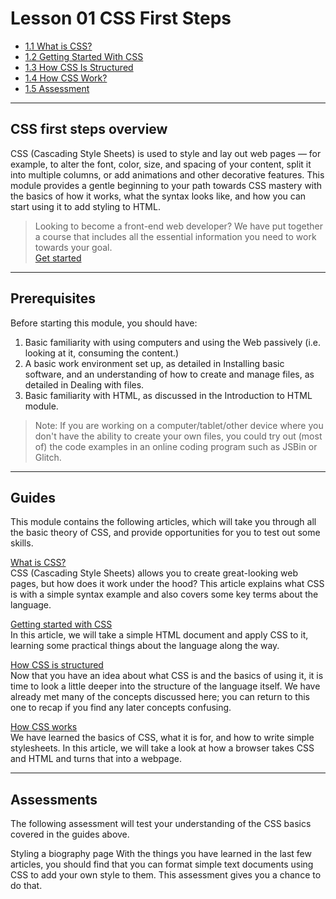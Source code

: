 
# Lesson 01 CSS First Steps

* [1.1 What is CSS?]()
* [1.2 Getting Started With CSS]()
* [1.3 How CSS Is Structured]()
* [1.4 How CSS Work?]()
* [1.5 Assessment]()

---

## CSS first steps overview

CSS (Cascading Style Sheets) is used to style and lay out web pages — for example, to alter the font, color, size, and spacing of your content, split it into multiple columns, or add animations and other decorative features. This module provides a gentle beginning to your path towards CSS mastery with the basics of how it works, what the syntax looks like, and how you can start using it to add styling to HTML.

>Looking to become a front-end web developer?
>We have put together a course that includes all the essential information you need to work towards your goal.  
>[Get started](https://developer.mozilla.org/en-US/docs/Learn/Front-end_web_developer)

---

## Prerequisites

Before starting this module, you should have:

1. Basic familiarity with using computers and using the Web passively (i.e. looking at it, consuming the content.)
2. A basic work environment set up, as detailed in Installing basic software, and an understanding of how to create and manage files, as detailed in Dealing with files.
3. Basic familiarity with HTML, as discussed in the Introduction to HTML module.
>Note: If you are working on a computer/tablet/other device where you don't have the ability to create your own files, you could try out (most of) the code examples in an online coding program such as JSBin or Glitch.

---

## Guides

This module contains the following articles, which will take you through all the basic theory of CSS, and provide opportunities for you to test out some skills.

[What is CSS?]()    
CSS (Cascading Style Sheets) allows you to create great-looking web pages, but how does it work under the hood? This article explains what CSS is with a simple syntax example and also covers some key terms about the language.

[Getting started with CSS]()    
In this article, we will take a simple HTML document and apply CSS to it, learning some practical things about the language along the way.

[How CSS is structured]()   
Now that you have an idea about what CSS is and the basics of using it, it is time to look a little deeper into the structure of the language itself. We have already met many of the concepts discussed here; you can return to this one to recap if you find any later concepts confusing.

[How CSS works]()        
We have learned the basics of CSS, what it is for, and how to write simple stylesheets. In this article, we will take a look at how a browser takes CSS and HTML and turns that into a webpage.

---

## Assessments     

The following assessment will test your understanding of the CSS basics covered in the guides above.

Styling a biography page
With the things you have learned in the last few articles, you should find that you can format simple text documents using CSS to add your own style to them. This assessment gives you a chance to do that.

